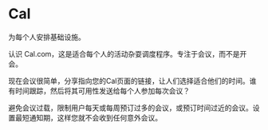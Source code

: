 # 

# Cal

为每个人安排基础设施。

认识 Cal.com，这是适合每个人的活动杂耍调度程序。专注于会议，而不是开会。

现在会议很简单，分享指向您的Cal页面的链接，让人们选择适合他们的时间。谁有时间跟踪，然后将其可用性发送给每个人参加每次会议？

避免会议过载，限制用户每天或每周预订过多的会议，或预订时间过近的会议。设置最短通知期，这样您就不会收到任何意外会议。


